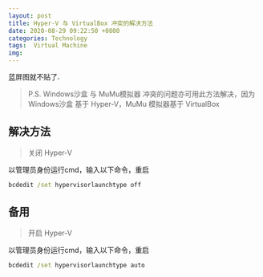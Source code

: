 ```yaml
---
layout: post
title: Hyper-V 与 VirtualBox 冲突的解决方法
date: 2020-08-29 09:22:50 +0800
categories: Technology
tags:  Virtual Machine
img: 
---
```


蓝屏图就不贴了<img src="https://s1.ax1x.com/2020/07/28/aA6TOI.png" style="zoom:25%;" />

> P.S. Windows沙盒 与 MuMu模拟器 冲突的问题亦可用此方法解决，因为 Windows沙盒 基于 Hyper-V，MuMu 模拟器基于 VirtualBox



## 解决方法

> 关闭 Hyper-V

以管理员身份运行cmd，输入以下命令，重启

```cmd
bcdedit /set hypervisorlaunchtype off
```



## 备用

> 开启 Hyper-V

以管理员身份运行cmd，输入以下命令，重启

```cmd
bcdedit /set hypervisorlaunchtype auto
```

